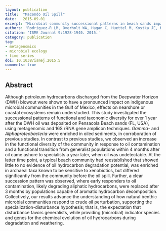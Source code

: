 ```yaml
---
layout: publication
title:  "Macondo Oil Spill"
date:   2015-09-01
excerpt: "Microbial community successional patterns in beach sands impacted by the Deepwater Horizon oil spill."
authors: 'Rodriguez-R LM, Overholt WA, Hagan C, Huettel M, Kostka JE, Konstantinidis KT.'
citation: 'ISME Journal 9:1928-1940. 2015.'
category: publication
tag:
- metagenomics
- microbial ecology
- time series
doi: 10.1038/ismej.2015.5
comments: true
---
```


## Abstract
Although petroleum hydrocarbons discharged from the Deepwater Horizon (DWH) blowout were shown to have a pronounced impact on indigenous microbial communities in the Gulf of Mexico, effects on nearshore or coastal ecosystems remain understudied. This study investigated the successional patterns of functional and taxonomic diversity for over 1 year after the DWH oil was deposited on Pensacola Beach sands (FL, USA), using metagenomic and 16S rRNA gene amplicon techniques. *Gamma*- and *Alphaproteobacteria* were enriched in oiled sediments, in corroboration of previous studies. In contrast to previous studies, we observed an increase in the functional diversity of the community in response to oil contamination and a functional transition from generalist populations within 4 months after oil came ashore to specialists a year later, when oil was undetectable. At the latter time point, a typical beach community had reestablished that showed little to no evidence of oil hydrocarbon degradation potential, was enriched in archaeal taxa known to be sensitive to xenobiotics, but differed significantly from the community before the oil spill. Further, a clear succession pattern was observed, where early responders to oil contamination, likely degrading aliphatic hydrocarbons, were replaced after 3 months by populations capable of aromatic hydrocarbon decomposition. Collectively, our results advance the understanding of how natural benthic microbial communities respond to crude oil perturbation, supporting the specialization-disturbance hypothesis; that is, the expectation that disturbance favors generalists, while providing (microbial) indicator species and genes for the chemical evolution of oil hydrocarbons during degradation and weathering.
